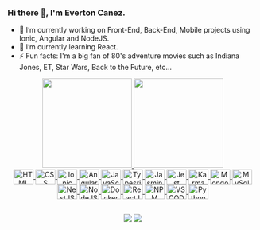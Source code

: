 ### Hi there 👋, I'm Everton Canez.

- 🔭 I’m currently working on Front-End, Back-End, Mobile projects using Ionic, Angular and NodeJS.
- 🌱 I’m currently learning React.
- ⚡ Fun facts: I'm a big fan of 80's adventure movies such as Indiana Jones, ET, Star Wars, Back to the Future, etc...

<div align="center">
  <a href="https://github.com/notreniev">
  <img height="180em" src="https://github-readme-stats.vercel.app/api?username=notreniev&show_icons=true&include_all_commits=true&count_private=true&theme=merko"/>
  <img height="180em" src="https://github-readme-stats.vercel.app/api/top-langs/?username=notreniev&layout=compact&langs_count=7&theme=merko"/>
</div>
<div align="center">
  <img align="center" alt="HTML" title="HTML" height="30" width="40" src="https://cdn.jsdelivr.net/gh/devicons/devicon/icons/html5/html5-original.svg" />
  
  <img align="center" alt="CSS" title="CSS" height="30" width="40"  src="https://cdn.jsdelivr.net/gh/devicons/devicon/icons/css3/css3-original.svg" />
  
  <img align="center" alt="Ionic" title="Ionic" height="30" width="40" src="https://cdn.jsdelivr.net/gh/devicons/devicon/icons/ionic/ionic-original.svg" />
  
  <img align="center" alt="Angular+" title="Angular+" height="30" width="40" src="https://cdn.jsdelivr.net/gh/devicons/devicon/icons/angularjs/angularjs-original.svg" />
  
  <img align="center" alt="JavaScript" title="JavaScript" height="30" width="40" src="https://cdn.jsdelivr.net/gh/devicons/devicon/icons/javascript/javascript-original.svg" />  
  
  <img align="center" alt="Typesript" title="Typesript" height="30" width="40" src="https://cdn.jsdelivr.net/gh/devicons/devicon/icons/typescript/typescript-original.svg" />
  
  <img align="center" alt="Jasmine" title="Jasmine" height="30" width="40" src="https://cdn.jsdelivr.net/gh/devicons/devicon/icons/jasmine/jasmine-plain.svg" />
  
  <img align="center" alt="Jest" title="Jest" height="30" width="40" src="https://cdn.jsdelivr.net/gh/devicons/devicon/icons/jest/jest-plain.svg" />

  <img align="center" alt="Karma" title="Karma" height="30" width="40" src="https://cdn.jsdelivr.net/gh/devicons/devicon/icons/karma/karma-original.svg" />

  <img align="center" alt="MongoDB" title="MongoDB" height="30" width="40" src="https://cdn.jsdelivr.net/gh/devicons/devicon/icons/mongodb/mongodb-original.svg" />

  <img align="center" alt="MySql" title="MySql" height="30" width="40" src="https://cdn.jsdelivr.net/gh/devicons/devicon/icons/mysql/mysql-original.svg" />

  <img align="center" alt="NestJS" title="NestJS" height="30" width="40" src="https://nestjs.com/img/logo-small.svg" />

  <img align="center" alt="NodeJS" title="NodeJS" height="30" width="40" src="https://cdn.jsdelivr.net/gh/devicons/devicon/icons/nodejs/nodejs-original.svg" />

  <img align="center" alt="Docker" title="Docker" height="30" width="40"  src="https://cdn.jsdelivr.net/gh/devicons/devicon/icons/docker/docker-original.svg" />
    
  <img align="center" alt="ReactJS" title="ReactJS" height="30" width="40" src="https://cdn.jsdelivr.net/gh/devicons/devicon/icons/react/react-original.svg" />
  
  <img align="center" alt="NPM" title="NPM" height="30" width="40" src="https://cdn.jsdelivr.net/gh/devicons/devicon/icons/npm/npm-original-wordmark.svg" />
  
<img align="center" alt="VSCODE" title="VSCODE" height="30" width="40" src="https://cdn.jsdelivr.net/gh/devicons/devicon/icons/vscode/vscode-original.svg" />

<img align="center" alt="Python" title="Python" height="30" width="40" src="https://cdn.jsdelivr.net/npm/@programming-languages-logos/python@0.0.0/python.png" />
  
</div>
  
##

<div align="center">
  <a href = "mailto:everton.canez@gmail.com"><img src="https://img.shields.io/badge/-Gmail-%23333?style=for-the-badge&logo=gmail&logoColor=white" target="_blank"></a>
  <a href="https://www.linkedin.com/in/everton-canez" target="_blank"><img src="https://img.shields.io/badge/-LinkedIn-%230077B5?style=for-the-badge&logo=linkedin&logoColor=white" target="_blank"></a>  
</div>

